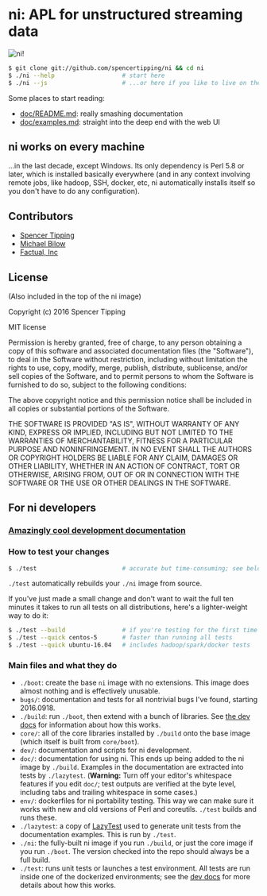 # ni: APL for unstructured streaming data
![ni!](http://spencertipping.com/ni-chroma-rendering.png)

```sh
$ git clone git://github.com/spencertipping/ni && cd ni
$ ./ni --help                   # start here
$ ./ni --js                     # ...or here if you like to live on the edge
```

Some places to start reading:

- [doc/README.md](doc/README.md): really smashing documentation
- [doc/examples.md](doc/examples.md): straight into the deep end with the web
  UI

## ni works on every machine
...in the last decade, except Windows. Its only dependency is Perl 5.8 or
later, which is installed basically everywhere (and in any context involving
remote jobs, like hadoop, SSH, docker, etc, ni automatically installs itself so
you don't have to do any configuration).

## Contributors
- [Spencer Tipping](https://github.com/spencertipping)
- [Michael Bilow](https://github.com/michaelbilow)
- [Factual, Inc](https://github.com/Factual)

## License
(Also included in the top of the ni image)

Copyright (c) 2016 Spencer Tipping

MIT license

Permission is hereby granted, free of charge, to any person obtaining a copy
of this software and associated documentation files (the "Software"), to deal
in the Software without restriction, including without limitation the rights
to use, copy, modify, merge, publish, distribute, sublicense, and/or sell
copies of the Software, and to permit persons to whom the Software is
furnished to do so, subject to the following conditions:

The above copyright notice and this permission notice shall be included in
all copies or substantial portions of the Software.

THE SOFTWARE IS PROVIDED "AS IS", WITHOUT WARRANTY OF ANY KIND, EXPRESS OR
IMPLIED, INCLUDING BUT NOT LIMITED TO THE WARRANTIES OF MERCHANTABILITY,
FITNESS FOR A PARTICULAR PURPOSE AND NONINFRINGEMENT. IN NO EVENT SHALL THE
AUTHORS OR COPYRIGHT HOLDERS BE LIABLE FOR ANY CLAIM, DAMAGES OR OTHER
LIABILITY, WHETHER IN AN ACTION OF CONTRACT, TORT OR OTHERWISE, ARISING FROM,
OUT OF OR IN CONNECTION WITH THE SOFTWARE OR THE USE OR OTHER DEALINGS IN THE
SOFTWARE.

## For ni developers
### [Amazingly cool development documentation](dev/README.md)

### How to test your changes
```sh
$ ./test                        # accurate but time-consuming; see below
```

`./test` automatically rebuilds your `./ni` image from source.

If you've just made a small change and don't want to wait the full ten minutes
it takes to run all tests on all distributions, here's a lighter-weight way to
do it:

```sh
$ ./test --build                # if you're testing for the first time
$ ./test --quick centos-5       # faster than running all tests
$ ./test --quick ubuntu-16.04   # includes hadoop/spark/docker tests
```

### Main files and what they do
- `./boot`: create the base `ni` image with no extensions. This image does
  almost nothing and is effectively unusable.
- `bugs/`: documentation and tests for all nontrivial bugs I've found, starting
  2016.0918.
- `./build`: run `./boot`, then extend with a bunch of libraries. See [the dev
  docs](dev/) for information about how this works.
- `core/`: all of the core libraries installed by `./build` onto the base
  image (which itself is built from `core/boot`).
- `dev/`: documentation and scripts for ni development.
- `doc/`: documentation for using ni. This ends up being added to the ni image
  by `./build`. Examples in the documentation are extracted into tests by
  `./lazytest`. (**Warning:** Turn off your editor's whitespace features if you
  edit `doc/`; test outputs are verified at the byte level, including tabs and
  trailing whitespace in some cases.)
- `env/`: dockerfiles for ni portability testing. This way we can make sure it
  works with new and old versions of Perl and coreutils. `./test` builds and
  runs these.
- `./lazytest`: a copy of
  [LazyTest](https://github.com/spencertipping/lazytest) used to generate unit
  tests from the documentation examples. This is run by `./test`.
- `./ni`: the fully-built ni image if you run `./build`, or just the core image
  if you run `./boot`. The version checked into the repo should always be a
  full build.
- `./test`: runs unit tests or launches a test environment. All tests are run
  inside one of the dockerized environments; see the [dev docs](dev/) for more
  details about how this works.

